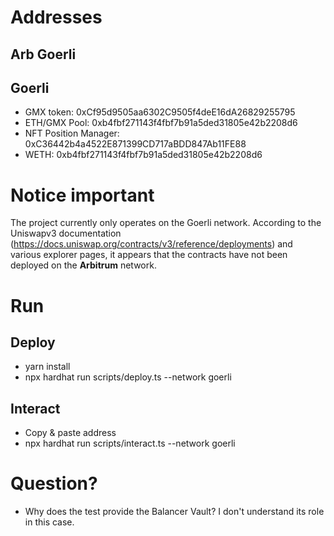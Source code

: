 # Addresses
## Arb Goerli


## Goerli
- GMX token: 0xCf95d9505aa6302C9505f4deE16dA26829255795
- ETH/GMX Pool: 0xb4fbf271143f4fbf7b91a5ded31805e42b2208d6
- NFT Position Manager: 0xC36442b4a4522E871399CD717aBDD847Ab11FE88
- WETH: 0xb4fbf271143f4fbf7b91a5ded31805e42b2208d6

# Notice important
The project currently only operates on the Goerli network. According to the Uniswapv3 documentation (https://docs.uniswap.org/contracts/v3/reference/deployments) and various explorer pages, it appears that the contracts have not been deployed on the **Arbitrum** network. 


# Run
## Deploy
- yarn install
- npx hardhat run scripts/deploy.ts --network goerli 

## Interact
- Copy & paste address
- npx hardhat run scripts/interact.ts --network goerli 


# Question?
- Why does the test provide the Balancer Vault? I don't understand its role in this case.





